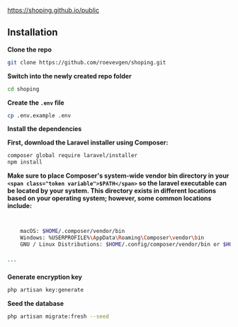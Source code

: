 https://shoping.github.io/public

## Installation

**Clone the repo**

```bash
git clone https://github.com/roevevgen/shoping.git
```

**Switch into the newly created repo folder**

```bash
cd shoping
```

**Create the `.env` file**

```bash
cp .env.example .env
```

**Install the dependencies**

**First, download the Laravel installer using Composer:**

```bash
composer global require laravel/installer
npm install
```

**Make sure to place Composer's system-wide vendor bin directory in your `<span class="token variable">$PATH</span>`
so the laravel executable can be located by your system. This directory
exists in different locations based on your operating system; however,
some common locations include:**

````bash


    macOS: $HOME/.composer/vendor/bin
    Windows: %USERPROFILE%\AppData\Roaming\Composer\vendor\bin
    GNU / Linux Distributions: $HOME/.config/composer/vendor/bin or $HOME/.composer/vendor/bin


```
````

**Generate encryption key**

```bash
php artisan key:generate
```

**Seed the database**

```bash
php artisan migrate:fresh --seed
```
